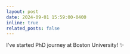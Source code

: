```yaml
---
layout: post
date: 2024-09-01 15:59:00-0400
inline: true
related_posts: false
---
```


I've started PhD journey at Boston University! :sparkles:
